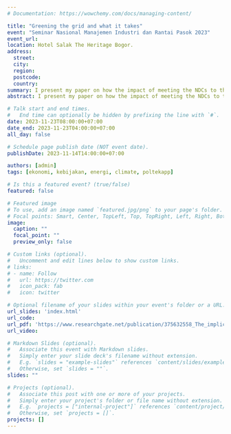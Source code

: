```yaml
---
# Documentation: https://wowchemy.com/docs/managing-content/

title: "Greening the grid and what it takes"
event: "Seminar Nasional Manajemen Industri dan Rantai Pasok 2023"
event_url:
location: Hotel Salak The Heritage Bogor.
address: 
  street:
  city:
  region:
  postcode:
  country:
summary: I present my paper on how the impact of meeting the NDCs to the electricity prices and emission and its challenges.
abstract: I present my paper on how the impact of meeting the NDCs to the electricity prices and emission and its challenges.

# Talk start and end times.
#   End time can optionally be hidden by prefixing the line with `#`.
date: 2023-11-23T08:00:00+07:00
date_end: 2023-11-23T04:00:00+07:00
all_day: false

# Schedule page publish date (NOT event date).
publishDate: 2023-11-14T14:00:00+07:00

authors: [admin]
tags: [ekonomi, kebijakan, energi, climate, poltekapp]

# Is this a featured event? (true/false)
featured: false

# Featured image
# To use, add an image named `featured.jpg/png` to your page's folder. 
# Focal points: Smart, Center, TopLeft, Top, TopRight, Left, Right, BottomLeft, Bottom, BottomRight.
image:
  caption: ""
  focal_point: ""
  preview_only: false

# Custom links (optional).
#   Uncomment and edit lines below to show custom links.
# links:
# - name: Follow
#   url: https://twitter.com
#   icon_pack: fab
#   icon: twitter

# Optional filename of your slides within your event's folder or a URL.
url_slides: 'index.html'
url_code: 
url_pdf: 'https://www.researchgate.net/publication/375632558_The_implication_of_the_aggressive_emission_target_on_the_Indonesian_electricity_sector'
url_video:

# Markdown Slides (optional).
#   Associate this event with Markdown slides.
#   Simply enter your slide deck's filename without extension.
#   E.g. `slides = "example-slides"` references `content/slides/example-slides.md`.
#   Otherwise, set `slides = ""`.
slides: ""

# Projects (optional).
#   Associate this post with one or more of your projects.
#   Simply enter your project's folder or file name without extension.
#   E.g. `projects = ["internal-project"]` references `content/project/deep-learning/index.md`.
#   Otherwise, set `projects = []`.
projects: []
---
```


